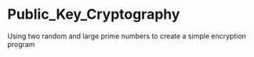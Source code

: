 # Public_Key_Cryptography
Using two random and large prime numbers to create a simple encryption program
